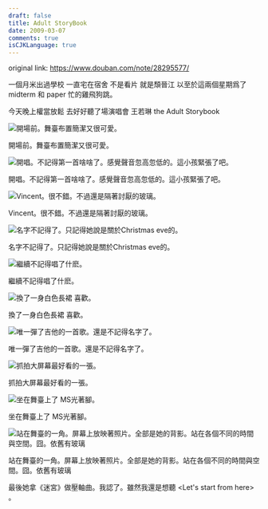```yaml
---
draft: false
title: Adult StoryBook
date: 2009-03-07
comments: true
isCJKLanguage: true
---
```


original link: https://www.douban.com/note/28295577/

一個月米出過學校 一直宅在宿舍 不是看片 就是頹晉江
以至於這兩個星期爲了midterm 和 paper 忙的雞飛狗跳。

今天晚上權當放鬆 去好好聽了場演唱會
王若琳 the Adult Storybook

![開場前。舞臺布置簡潔又很可愛。](../../assets/images/Adult-StoryBook/p28295577-1.jpg)

開場前。舞臺布置簡潔又很可愛。




![開唱。不記得第一首啥啥了。感覺聲音忽高忽低的。這小孩緊張了吧。](../../assets/images/Adult-StoryBook/p28295577-2.jpg)

開唱。不記得第一首啥啥了。感覺聲音忽高忽低的。這小孩緊張了吧。



![Vincent。很不錯。不過還是隔著討厭的玻璃。](../../assets/images/Adult-StoryBook/p28295577-3.jpg)

Vincent。很不錯。不過還是隔著討厭的玻璃。




![名字不記得了。只記得她說是關於Christmas eve的。](../../assets/images/Adult-StoryBook/p28295577-4.jpg)

名字不記得了。只記得她說是關於Christmas eve的。



![繼續不記得唱了什麽。](../../assets/images/Adult-StoryBook/p28295577-5.jpg)

繼續不記得唱了什麽。



![換了一身白色長裙 喜歡。](../../assets/images/Adult-StoryBook/p28295577-6.jpg)

換了一身白色長裙 喜歡。



![唯一彈了吉他的一首歌。還是不記得名字了。](../../assets/images/Adult-StoryBook/p28295577-7.jpg)

唯一彈了吉他的一首歌。還是不記得名字了。



![抓拍大屏幕最好看的一張。](../../assets/images/Adult-StoryBook/p28295577-8.jpg)

抓拍大屏幕最好看的一張。



![坐在舞臺上了 MS光著腳。](../../assets/images/Adult-StoryBook/p28295577-9.jpg)

坐在舞臺上了 MS光著腳。



![站在舞臺的一角。屏幕上放映著照片。全部是她的背影。站在各個不同的時間與空間。囧。依舊有玻璃](../../assets/images/Adult-StoryBook/p28295577-11.jpg)

站在舞臺的一角。屏幕上放映著照片。全部是她的背影。站在各個不同的時間與空間。囧。依舊有玻璃



最後她拿《迷宮》做壓軸曲。我認了。雖然我還是想聽 <Let's start from here> 。
